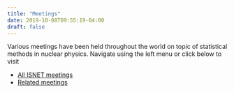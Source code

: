 ```yaml
---
title: "Meetings"
date: 2019-10-08T09:55:19-04:00
draft: false
---
```


Various meetings have been held throughout the world on topic of statistical methods in nuclear physics. Navigate using the left menu or click below to visit 

- [All ISNET meetings](isnet/)
- [Related meetings](related-meetings/)
